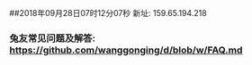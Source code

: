 ##2018年09月28日07时12分07秒 新址: 159.65.194.218
### 兔友常见问题及解答: https://github.com/wanggonging/d/blob/w/FAQ.md
